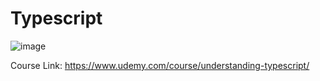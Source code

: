 # Typescript

![image](https://user-images.githubusercontent.com/69651552/216601682-13135350-e262-4285-b93a-ee8716f45c04.png)

Course Link: https://www.udemy.com/course/understanding-typescript/
